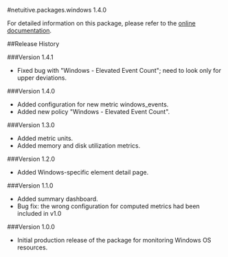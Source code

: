 #netuitive.packages.windows 1.4.0

For detailed information on this package, please refer to the [online documentation](https://help.app.netuitive.com/Content/Misc/Datasources/Windows/new_windows_datasource.htm).

##Release History

###Version 1.4.1

* Fixed bug with "Windows - Elevated Event Count"; need to look only for upper deviations.

###Version 1.4.0

* Added configuration for new metric windows_events.
* Added new policy "Windows - Elevated Event Count".

###Version 1.3.0

* Added metric units.
* Added memory and disk utilization metrics.

###Version 1.2.0

* Added Windows-specific element detail page.

###Version 1.1.0

* Added summary dashboard.
* Bug fix: the wrong configuration for computed metrics had been included in v1.0

###Version 1.0.0

* Initial production release of the package for monitoring Windows OS resources.
